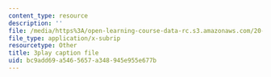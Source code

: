 ```yaml
---
content_type: resource
description: ''
file: /media/https%3A/open-learning-course-data-rc.s3.amazonaws.com/20-020-introduction-to-biological-engineering-design-spring-2009/bc9add69a5465657a348945e955e677b_uyNj56g5rHY.vtt
file_type: application/x-subrip
resourcetype: Other
title: 3play caption file
uid: bc9add69-a546-5657-a348-945e955e677b
---
```


